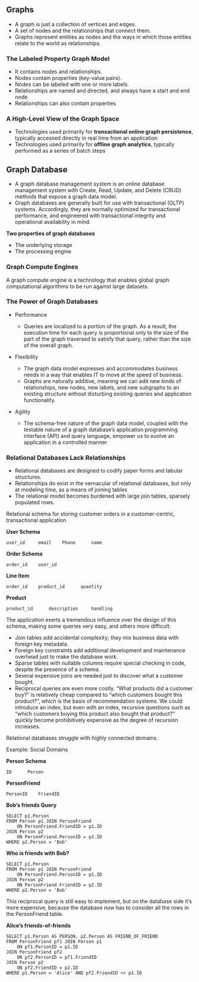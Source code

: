 ## Graphs

* A graph is just a collection of vertices and edges.
* A set of nodes and the relationships that connect them.
*  Graphs represent entities as nodes and the ways in which those entities relate to the world as relationships.

### The Labeled Property Graph Model

* It contains nodes and relationships.
* Nodes contain properties (key-value pairs).
* Nodes can be labeled with one or more labels.
* Relationships are named and directed, and always have a start and end node.
* Relationships can also contain properties

### A High-Level View of the Graph Space

* Technologies used primarily for **transactional online graph persistence**, typically accessed directly in real time from an application
* Technologies used primarily for **offline graph analytics**, typically performed as a series of batch steps

## Graph Database

* A graph database management system is an online database management system with Create, Read, Update, and Delete (CRUD) methods that expose a graph data model. 
* Graph databases are generally built for use with transactional (OLTP) systems. Accordingly, they are normally optimized for transactional performance, and engineered with transactional integrity and operational availability in mind.

**Two properties of graph databases**

* The underlying storage
* The processing engine

### Graph Compute Engines

A graph compute engine is a technology that enables global graph computational algorithms to be run against large datasets.

### The Power of Graph Databases

* Performance

    - Queries are localized to a portion of the graph. As a result, the execution time for each query is proportional only to the size of the part of the graph traversed to satisfy that query, rather than the size of the overall graph.

* Flexibility

    - The graph data model expresses and accommodates business needs in a way that enables IT to move at the speed of business.
    - Graphs are naturally additive, meaning we can add new kinds of relationships, new nodes, new labels, and new subgraphs to an existing structure without disturbing existing queries and application functionality.

* Agility

    - The schema-free nature of the graph data model, coupled with the testable nature of a graph database’s application programming interface (API) and query language, empower us to evolve an application in a controlled manner


### Relational Databases Lack Relationships

* Relational databases are designed to codify paper forms and tabular structures.
* Relationships do exist in the vernacular of relational databases, but only at modeling time, as a means of joining tables
* The relational model becomes burdened with large join tables, sparsely populated rows.

Relational schema for storing customer orders in a customer-centric, transactional application

**User Schema**

    user_id     email    Phone      name

**Order Schema**

    order_id    user_id

**Line Item**

    order_id    product_id      quantity

**Product**

    product_id      description     handling


The application exerts a tremendous influence over the design of this schema, making some queries very easy, and others more difficult:

* Join tables add accidental complexity; they mix business data with foreign key metadata.
* Foreign key constraints add additional development and maintenance overhead just to make the database work.
* Sparse tables with nullable columns require special checking in code, despite the presence of a schema.
* Several expensive joins are needed just to discover what a customer bought.
* Reciprocal queries are even more costly. “What products did a customer buy?” is relatively cheap compared to “which customers bought this product?”, which is the basis of recommendation systems. We could introduce an index, but even with an index, recursive questions such as “which customers buying this product also bought that product?” quickly become prohibitively expensive as the degree of recursion increases.

Relational databases struggle with highly connected domains.

Example: Social Domains

**Person Schema**

    ID      Person

**PersonFriend**

    PersonID    FriendID

**Bob’s friends Query**


    SELECT p1.Person
    FROM Person p1 JOIN PersonFriend
        ON PersonFriend.FriendID = p1.ID
    JOIN Person p2
        ON PersonFriend.PersonID = p2.ID
    WHERE p2.Person = 'Bob'

**Who is friends with Bob?**

    SELECT p1.Person
    FROM Person p1 JOIN PersonFriend
        ON PersonFriend.PersonID = p1.ID
    JOIN Person p2
        ON PersonFriend.FriendID = p2.ID
    WHERE p2.Person = 'Bob'

This reciprocal query is still easy to implement, but on the database side it’s more expensive, because the database now has to consider all the rows in the PersonFriend table.

**Alice’s friends-of-friends**

    SELECT p1.Person AS PERSON, p2.Person AS FRIEND_OF_FRIEND
    FROM PersonFriend pf1 JOIN Person p1
        ON pf1.PersonID = p1.ID
    JOIN PersonFriend pf2
        ON pf2.PersonID = pf1.FriendID
    JOIN Person p2
        ON pf2.FriendID = p2.ID
    WHERE p1.Person = 'Alice' AND pf2.FriendID <> p1.ID